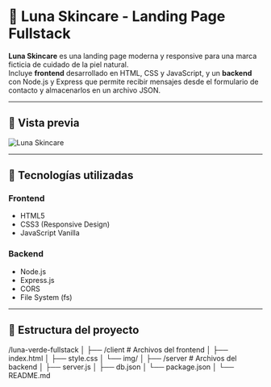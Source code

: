 # 🌿 Luna Skincare - Landing Page Fullstack

**Luna Skincare** es una landing page moderna y responsive para una marca ficticia de cuidado de la piel natural.  
Incluye **frontend** desarrollado en HTML, CSS y JavaScript, y un **backend** con Node.js y Express que permite recibir mensajes desde el formulario de contacto y almacenarlos en un archivo JSON.

---

## 📸 Vista previa

![Luna Skincare](client/img/hero.jpg)

---

## 🚀 Tecnologías utilizadas

### **Frontend**
- HTML5
- CSS3 (Responsive Design)
- JavaScript Vanilla

### **Backend**
- Node.js
- Express.js
- CORS
- File System (fs)

---

## 📂 Estructura del proyecto

/luna-verde-fullstack
│
├── /client # Archivos del frontend
│ ├── index.html
│ ├── style.css
│ └── img/
│
├── /server # Archivos del backend
│ ├── server.js
│ ├── db.json
│ └── package.json
│
└── README.md


